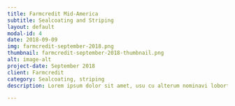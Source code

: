 ```yaml
---
title: Farmcredit Mid-America
subtitle: Sealcoating and Striping
layout: default
modal-id: 4
date: 2018-09-09
img: farmcredit-september-2018.png
thumbnail: farmcredit-september-2018-thumbnail.png
alt: image-alt
project-date: September 2018
client: Farmcredit
category: Sealcoating, striping
description: Lorem ipsum dolor sit amet, usu cu alterum nominavi lobortis. At duo novum diceret. Tantas apeirian vix et, usu sanctus postulant inciderint ut, populo diceret necessitatibus in vim. Cu eum dicam feugiat noluisse.

---
```

